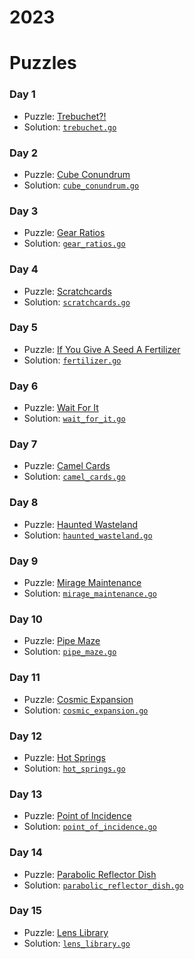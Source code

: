 # 2023

# Puzzles

### Day 1
* Puzzle: [Trebuchet?!](https://adventofcode.com/2023/day/1)
* Solution: [`trebuchet.go`](day-01/trebuchet.go)

### Day 2
* Puzzle: [Cube Conundrum](https://adventofcode.com/2023/day/2)
* Solution: [`cube_conundrum.go`](day-02/cube_conundrum.go)

### Day 3
* Puzzle: [Gear Ratios](https://adventofcode.com/2023/day/3)
* Solution: [`gear_ratios.go`](day-03/gear_ratios.go)

### Day 4
* Puzzle: [Scratchcards](https://adventofcode.com/2023/day/4)
* Solution: [`scratchcards.go`](day-04/scratchcards.go)

### Day 5
* Puzzle: [If You Give A Seed A Fertilizer](https://adventofcode.com/2023/day/5)
* Solution: [`fertilizer.go`](day-05/fertilizer.go)

### Day 6
* Puzzle: [Wait For It](https://adventofcode.com/2023/day/6)
* Solution: [`wait_for_it.go`](day-06/wait_for_it.go)

### Day 7
* Puzzle: [Camel Cards](https://adventofcode.com/2023/day/7)
* Solution: [`camel_cards.go`](day-07/camel_cards.go)

### Day 8
* Puzzle: [Haunted Wasteland](https://adventofcode.com/2023/day/8)
* Solution: [`haunted_wasteland.go`](day-08/haunted_wasteland.go)

### Day 9
* Puzzle: [Mirage Maintenance](https://adventofcode.com/2023/day/9)
* Solution: [`mirage_maintenance.go`](day-09/mirage_maintenance.go)

### Day 10
* Puzzle: [Pipe Maze](https://adventofcode.com/2023/day/10)
* Solution: [`pipe_maze.go`](day-10/pipe_maze.go)

### Day 11
* Puzzle: [Cosmic Expansion](https://adventofcode.com/2023/day/11)
* Solution: [`cosmic_expansion.go`](day-11/cosmic_expansion.go)

### Day 12
* Puzzle: [Hot Springs](https://adventofcode.com/2023/day/12)
* Solution: [`hot_springs.go`](day-12/hot_springs.go)

### Day 13
* Puzzle: [Point of Incidence](https://adventofcode.com/2023/day/13)
* Solution: [`point_of_incidence.go`](day-13/point_of_incidence.go)

### Day 14
* Puzzle: [Parabolic Reflector Dish](https://adventofcode.com/2023/day/14)
* Solution: [`parabolic_reflector_dish.go`](day-14/parabolic_reflector_dish.go)

### Day 15
* Puzzle: [Lens Library](https://adventofcode.com/2023/day/15)
* Solution: [`lens_library.go`](day-15/lens_library.go)

